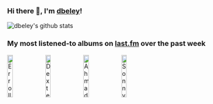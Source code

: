 ### Hi there 👋, I'm [dbeley](https://dbeley.ovh/en)!

![dbeley's github stats](https://github-readme-stats.vercel.app/api?username=dbeley)

### My most listened-to albums on [last.fm](https://www.last.fm/user/d_beley) over the past week

[<img src='https://lastfm.freetls.fastly.net/i/u/300x300/d48fadde5d81fb6682e6aa7647cdaedc.png' width='16%' height='16%' alt='Erroll Garner - Concert By The Sea'>](https://www.last.fm/music/erroll%2bgarner/concert%2bby%2bthe%2bsea)&nbsp;
[<img src='https://lastfm.freetls.fastly.net/i/u/300x300/b8747a1fdd334913c9681ed7ca85b064.jpg' width='16%' height='16%' alt='Dexter Gordon - Gettin Around'>](https://www.last.fm/music/dexter%2bgordon/gettin%2527%2baround)&nbsp;
[<img src='https://lastfm.freetls.fastly.net/i/u/300x300/c4946c8d3977491f912181f10bf87f9b.jpg' width='16%' height='16%' alt='Ahmad Jamal - Chamber Music Of The New Jazz'>](https://www.last.fm/music/ahmad%2bjamal/chamber%2bmusic%2bof%2bthe%2bnew%2bjazz)&nbsp;
[<img src='https://lastfm.freetls.fastly.net/i/u/300x300/79948ef99473b59a1231f387375a658f.jpg' width='16%' height='16%' alt='Sonny Rollins - Tenor Madness'>](https://www.last.fm/music/sonny%2brollins/tenor%2bmadness)&nbsp;

